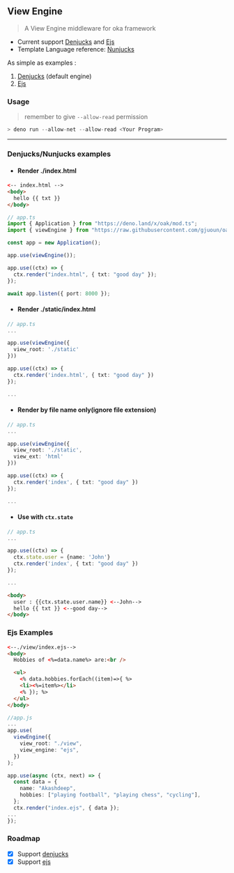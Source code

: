 ## View Engine

> A View Engine middleware for oka framework

- Current support [Denjucks](https://github.com/denjucks/denjucks) and [Ejs](https://github.com/mde/ejs)
- Template Language reference: [Nunjucks](https://mozilla.github.io/nunjucks/)

As simple as examples : 

1. [Denjucks](#Denjucks/Nunjucks-examples) (default engine)
2. [Ejs](#Ejs-Examples)

### Usage
> remember to give ```--allow-read``` permission
```js
> deno run --allow-net --allow-read <Your Program>
```
---
### Denjucks/Nunjucks examples

- #### Render ./index.html

```html
<-- index.html -->
<body>
  hello {{ txt }}
</body>
```

```ts
// app.ts
import { Application } from "https://deno.land/x/oak/mod.ts";
import { viewEngine } from "https://raw.githubusercontent.com/gjuoun/oak-view-engine/master/mod.ts";

const app = new Application();

app.use(viewEngine());

app.use((ctx) => {
  ctx.render("index.html", { txt: "good day" });
});

await app.listen({ port: 8000 });
```



- #### Render ./static/index.html

```ts
// app.ts
...

app.use(viewEngine({
  view_root: './static'
}))

app.use((ctx) => {
  ctx.render('index.html', { txt: "good day" })
});

...
```


- #### Render by file name only(ignore file extension)

```ts
// app.ts
...

app.use(viewEngine({
  view_root: './static',
  view_ext: 'html'
}))

app.use((ctx) => {
  ctx.render('index', { txt: "good day" })
});

...
```

- #### Use with ```ctx.state```

```ts
// app.ts
...

app.use((ctx) => {
  ctx.state.user = {name: 'John'}
  ctx.render('index', { txt: "good day" })
});

...
```

```html
<body>
  user : {{ctx.state.user.name}} <--John--> 
  hello {{ txt }} <--good day-->
</body>
```

### Ejs Examples
```html
<--./view/index.ejs-->
<body>
  Hobbies of <%=data.name%> are:<br />

  <ul>
    <% data.hobbies.forEach((item)=>{ %>
    <li><%=item%></li>
    <% }); %>
  </ul>
</body>

```

```ts
//app.js
...
app.use(
  viewEngine({
    view_root: "./view",
    view_engine: "ejs",
  })
);

app.use(async (ctx, next) => {
  const data = {
    name: "Akashdeep",
    hobbies: ["playing football", "playing chess", "cycling"],
  };
  ctx.render("index.ejs", { data });
...
});
```

### Roadmap

- [x] Support [denjucks](https://github.com/denjucks/denjucks)
- [x] Support [ejs](https://github.com/mde/ejs)
